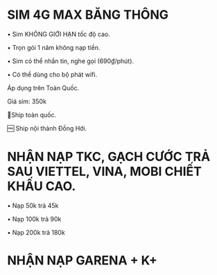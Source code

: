 # SIM 4G MAX BĂNG THÔNG
•	Sim KHÔNG GIỚI HẠN tốc độ cao.

•	Trọn gói 1 năm không nạp tiền.

•	Sim có thể nhắn tin, nghe gọi (690₫/phút).

•	Có thể dùng cho bộ phát wifi.

Áp dụng trên Toàn Quốc.

Giá sim: 350k

🚀Ship toàn quốc.

🆓 Ship nội thành Đồng Hới.

# NHẬN NẠP TKC, GẠCH CƯỚC TRẢ SAU VIETTEL, VINA, MOBI CHIẾT KHẤU CAO. 

•	Nạp 50k trả 45k

•	Nạp 100k trả 90k

•	Nạp 200k trả 180k

# NHẬN NẠP GARENA + K+
